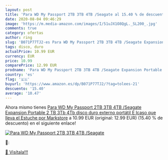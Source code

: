 ```yaml
---
layout: post
title: 'Para WD My Passport 2TB 3TB 4TB /Seagate al 15.40 % de descuento'
date: 2020-08-04 09:46:29
image: 'https://m.media-amazon.com/images/I/51uJX1O8QgL._SL200_.jpg'
comments: true
category: ofertas
author: ring
slug: 'B071P77TJ2-es Para WD My Passport 2TB 3TB 4TB /Seagate Expansion...'
tags: disco, duro
actualPrice: 10.99 EUR
currency: EUR
price: 10.99
comparePrice: 12.99 EUR
prodname: 'Para WD My Passport 2TB 3TB 4TB /Seagate Expansion Portable 2 TB 3Tb 4Tb disco duro externo portátil E lcaso que lleva el Estuche por Markstore'
country: 'es'
flag: '🇪🇸'
buyurl: 'https://www.amazon.es/dp/B071P77TJ2/?tag=tolees-21'
descuento: '15.40'
average: '10.47'
---
```


Ahora mismo tienes [Para WD My Passport 2TB 3TB 4TB /Seagate Expansion Portable 2 TB 3Tb 4Tb disco duro externo portátil E lcaso que lleva el Estuche por Markstore](https://www.amazon.es/dp/B071P77TJ2/?tag=tolees-21) a 10.99 EUR (original: 12.99 EUR) (15.40 %  de descuento) en el siguiente enlace!

[![Para WD My Passport 2TB 3TB 4TB /Seagate](https://m.media-amazon.com/images/I/51uJX1O8QgL._SL200_.jpg)](https://www.amazon.es/dp/B071P77TJ2/?tag=tolees-21)

🔎:


[🛒 Visítala!!!](https://www.amazon.es/dp/B071P77TJ2/?tag=tolees-21)
